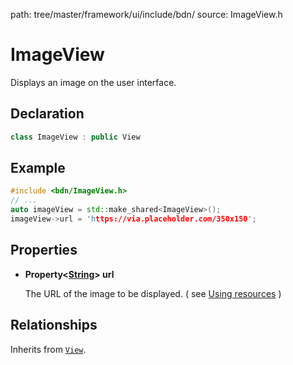 path: tree/master/framework/ui/include/bdn/
source: ImageView.h

# ImageView

Displays an image on the user interface.

## Declaration

```C++
class ImageView : public View
```

## Example

```C++
#include <bdn/ImageView.h>
// ...
auto imageView = std::make_shared<ImageView>();
imageView->url = 'https://via.placeholder.com/350x150';
```

## Properties

* **Property<[String](../foundation/string.md)\> url**
	
	The URL of the image to be displayed. ( see [Using resources](../../guides/fundamentals/resources.md#using-resources) )

## Relationships

Inherits from [`View`](view.md).

